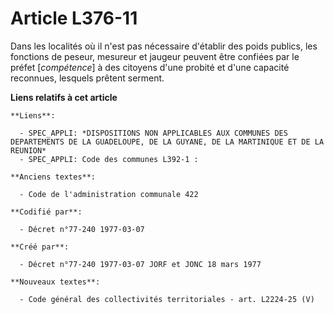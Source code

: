 # Article L376-11

Dans les localités où il n'est pas nécessaire d'établir des poids publics, les fonctions de peseur, mesureur et jaugeur
peuvent être confiées par le préfet [*compétence*] à des citoyens d'une probité et d'une capacité reconnues, lesquels prêtent
serment.

**Liens relatifs à cet article**

	**Liens**:

	  - SPEC_APPLI: *DISPOSITIONS NON APPLICABLES AUX COMMUNES DES DEPARTEMENTS DE LA GUADELOUPE, DE LA GUYANE, DE LA MARTINIQUE ET DE LA REUNION*
	  - SPEC_APPLI: Code des communes L392-1 :

	**Anciens textes**:

	  - Code de l'administration communale 422

	**Codifié par**:

	  - Décret n°77-240 1977-03-07

	**Créé par**:

	  - Décret n°77-240 1977-03-07 JORF et JONC 18 mars 1977

	**Nouveaux textes**:

	  - Code général des collectivités territoriales - art. L2224-25 (V)
